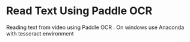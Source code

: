 # Read Text Using Paddle OCR
Reading text from video using Paddle OCR . On windows use Anaconda with tesseract environment
